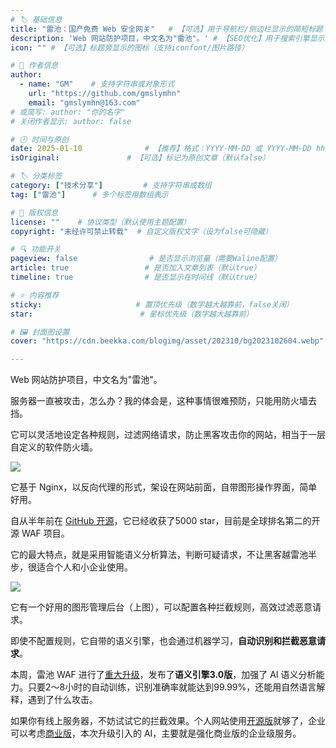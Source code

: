 ```yaml
---
# 🏷️ 基础信息
title: "雷池：国产免费 Web 安全网关"   # 【可选】用于导航栏/侧边栏显示的简短标题
description: 'Web 网站防护项目，中文名为"雷池"。' # 【SEO优化】用于搜索引擎显示的描述
icon: "" # 【可选】标题旁显示的图标（支持iconfont/图片路径）

# 👤 作者信息
author: 
  - name: "GM"    # 支持字符串或对象形式
    url: "https://github.com/gmslymhn" 
    email: "gmslymhn@163.com"
# 或简写: author: "你的名字" 
# 关闭作者显示: author: false

# 🕒 时间与原创
date: 2025-01-10              # 【推荐】格式：YYYY-MM-DD 或 YYYY-MM-DD hh:mm:ss
isOriginal:               # 【可选】标记为原创文章（默认false）

# 🏷️ 分类标签
category: ["技术分享"]         # 支持字符串或数组
tag: ["雷池"]      # 多个标签用数组表示

# 📜 版权信息
license: ""    # 协议类型（默认使用主题配置）
copyright: "未经许可禁止转载"  # 自定义版权文字（设为false可隐藏）

# 🔍 功能开关
pageview: false                # 是否显示浏览量（需要Waline配置）
article: true                 # 是否加入文章列表（默认true）
timeline: true                # 是否显示在时间线（默认true）

# ⭐ 内容推荐
sticky:                     # 置顶优先级（数字越大越靠前，false关闭）
star:                        # 星标优先级（数字越大越靠前）

# 🖼️ 封面图设置
cover: "https://cdn.beekka.com/blogimg/asset/202310/bg2023102604.webp"  # 文章卡片封面图（建议尺寸：1200×600）

---
```

 Web 网站防护项目，中文名为"雷池"。
<!-- more -->
服务器一直被攻击，怎么办？我的体会是，这种事情很难预防，只能用防火墙去挡。

它可以灵活地设定各种规则，过滤网络请求，防止黑客攻击你的网站，相当于一层自定义的软件防火墙。

![](https://cdn.beekka.com/blogimg/asset/202310/bg2023102604.webp)

它基于 Nginx，以反向代理的形式，架设在网站前面，自带图形操作界面，简单好用。

自从半年前在 [GitHub 开源](https://github.com/chaitin/SafeLine)，它已经收获了5000 star，目前是全球排名第二的开源 WAF 项目。

它的最大特点，就是采用智能语义分析算法，判断可疑请求，不让黑客越雷池半步，很适合个人和小企业使用。

![](https://cdn.beekka.com/blogimg/asset/202501/bg2025010805.webp)

它有一个好用的图形管理后台（上图），可以配置各种拦截规则，高效过滤恶意请求。

即使不配置规则，它自带的语义引擎，也会通过机器学习，**自动识别和拦截恶意请求**。

本周，雷池 WAF 进行了[重大升级](https://mp.weixin.qq.com/s/WbNDrl9K7z7kKGoXpHcVyg)，发布了**语义引擎3.0版**，加强了 AI 语义分析能力。只要2～8小时的自动训练，识别准确率就能达到99.99%，还能用自然语言解释，遇到了什么攻击。

如果你有线上服务器，不妨试试它的拦截效果。个人网站使用[开源版](https://github.com/chaitin/safeline)就够了，企业可以考虑[商业版](https://waf-ce.chaitin.cn/)，本次升级引入的 AI，主要就是强化商业版的企业级服务。